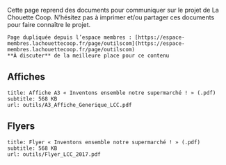 Cette page reprend des documents pour communiquer sur le projet de La Chouette Coop.
N’hésitez pas à imprimer et/ou partager ces documents pour faire connaître le projet.

```hint
Page dupliquée depuis l’espace membres : [https://espace-membres.lachouettecoop.fr/page/outilscom](https://espace-membres.lachouettecoop.fr/page/outilscom)
**À discuter** de la meilleure place pour ce contenu
```

## Affiches

```download
title: Affiche A3 « Inventons ensemble notre supermarché ! » (.pdf)
subtitle: 568 KB
url: outils/A3_Affiche_Generique_LCC.pdf
```

## Flyers

```download
title: Flyer « Inventons ensemble notre supermarché ! » (.pdf)
subtitle: 568 KB
url: outils/Flyer_LCC_2017.pdf
```
